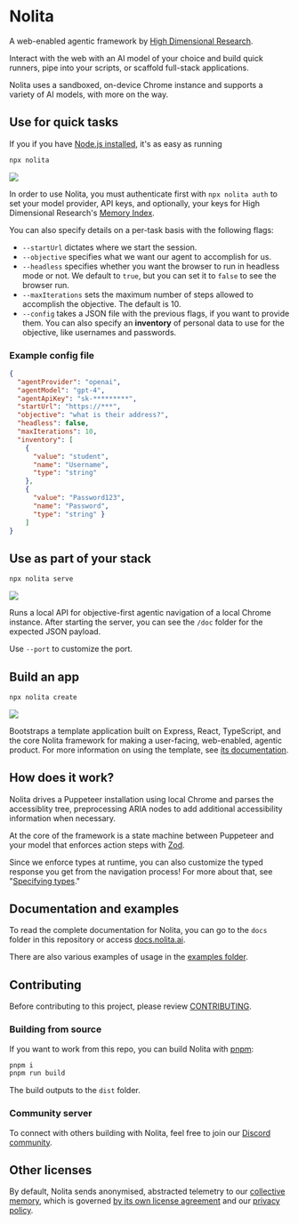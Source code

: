 # Nolita

A web-enabled agentic framework by [High Dimensional Research](https://hdr.is). 

Interact with the web with an AI model of your choice and build quick runners, pipe into your scripts, or scaffold full-stack applications.

Nolita uses a sandboxed, on-device Chrome instance and supports a variety of AI models, with more on the way.

## Use for quick tasks

If you if you have [Node.js installed](https://nodejs.org/en), it's as easy as running

```sh
npx nolita
```

![](https://content.hdr.is/runner.gif)

In order to use Nolita, you must authenticate first with `npx nolita auth` to set your model provider, API keys, and optionally, your keys for High Dimensional Research's [Memory Index](https://hdr.is/memory).

You can also specify details on a per-task basis with the following flags:

- `--startUrl` dictates where we start the session.
- `--objective` specifies what we want our agent to accomplish for us.
- `--headless` specifies whether you want the browser to run in headless mode or not. We default to `true`, but you can set it to `false` to see the browser run.
- `--maxIterations` sets the maximum number of steps allowed to accomplish the objective. The default is 10.
- `--config` takes a JSON file with the previous flags, if you want to provide them. You can also specify an **inventory** of personal data to use for the objective, like usernames and passwords.

### Example config file

```json
{
  "agentProvider": "openai",
  "agentModel": "gpt-4",
  "agentApiKey": "sk-*********",
  "startUrl": "https://***",
  "objective": "what is their address?",
  "headless": false,
  "maxIterations": 10,
  "inventory": [
    {  
      "value": "student", 
      "name": "Username", 
      "type": "string" 
    },
    { 
      "value": "Password123",
      "name": "Password",
      "type": "string" }
    ]
}
```

## Use as part of your stack

```sh
npx nolita serve
```

![](https://content.hdr.is/serve.gif)

Runs a local API for objective-first agentic navigation of a local Chrome instance. After starting the server, you can see the `/doc` folder for the expected JSON payload.

Use `--port` to customize the port.

## Build an app

```sh
npx nolita create
```

![](https://content.hdr.is/create.gif)

Bootstraps a template application built on Express, React, TypeScript, and the core Nolita framework for making a user-facing, web-enabled, agentic product. For more information on using the template, see [its documentation](/docs/src/create.md).

## How does it work?

Nolita drives a Puppeteer installation using local Chrome and parses the accessiblity tree, preprocessing ARIA nodes to add additional accessibility information when necessary.

At the core of the framework is a state machine between Puppeteer and your model that enforces action steps with [Zod](https://github.com/colinhacks/zod).

Since we enforce types at runtime, you can also customize the typed response you get from the navigation process! For more about that, see "[Specifying types](/docs/src/create/types.md)."

## Documentation and examples

To read the complete documentation for Nolita, you can go to the `docs` folder in this repository or access [docs.nolita.ai](https://docs.nolita.ai). 

There are also various examples of usage in the [examples folder](/examples/).

## Contributing

Before contributing to this project, please review [CONTRIBUTING](/CONTRIBUTING).

### Building from source

If you want to work from this repo, you can build Nolita with [pnpm](https://github.com/pnpm/pnpm):

```sh
pnpm i
pnpm run build
```

The build outputs to the `dist` folder.

### Community server

To connect with others building with Nolita, feel free to join our [Discord community](https://discord.gg/SpE7urUEmH).

## Other licenses

By default, Nolita sends anonymised, abstracted telemetry to our [collective memory](https://hdr.is/memory), which is governed [by its own license agreement](https://hdr.is/terms) and our [privacy policy](https://hdr.is/privacy).